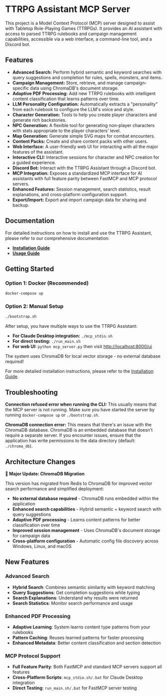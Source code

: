 # TTRPG Assistant MCP Server

This project is a Model Context Protocol (MCP) server designed to assist with Tabletop Role-Playing Games (TTRPGs). It provides an AI assistant with access to parsed TTRPG rulebooks and campaign management capabilities, accessible via a web interface, a command-line tool, and a Discord bot.

## Features

*   **Advanced Search:** Perform hybrid semantic and keyword searches with query suggestions and completion for rules, spells, monsters, and items.
*   **Campaign Management:** Store, retrieve, and manage campaign-specific data using ChromaDB's document storage.
*   **Adaptive PDF Processing:** Add new TTRPG rulebooks with intelligent content classification that learns patterns over time.
*   **LLM Personality Configuration:** Automatically extracts a "personality" from each rulebook to configure the LLM's voice and style.
*   **Character Generation:** Tools to help you create player characters and generate rich backstories.
*   **NPC Generation:** A flexible tool for generating non-player characters with stats appropriate to the player characters' level.
*   **Map Generation:** Generate simple SVG maps for combat encounters.
*   **Content Packs:** Create and share content packs with other users.
*   **Web Interface:** A user-friendly web UI for interacting with all the major features of the assistant.
*   **Interactive CLI:** Interactive sessions for character and NPC creation for a guided experience.
*   **Discord Bot:** Interact with the TTRPG Assistant through a Discord bot.
*   **MCP Integration:** Exposes a standardized MCP interface for AI assistants with full feature parity between FastMCP and MCP protocol servers.
*   **Enhanced Features:** Session management, search statistics, result explanations, and cross-platform configuration support.
*   **Export/Import:** Export and import campaign data for sharing and backup.

## Documentation

For detailed instructions on how to install and use the TTRPG Assistant, please refer to our comprehensive documentation:

*   **[Installation Guide](docs/installation.md)**
*   **[Usage Guide](docs/usage.md)**

## Getting Started

### Option 1: Docker (Recommended)
```bash
docker-compose up
```

### Option 2: Manual Setup
```bash
./bootstrap.sh
```

After setup, you have multiple ways to use the TTRPG Assistant:

- **For Claude Desktop integration:** `./mcp_stdio.sh` 
- **For direct testing:** `./run_main.sh`
- **For web UI:** `python mcp_server.py` then visit [http://localhost:8000/ui](http://localhost:8000/ui)

The system uses ChromaDB for local vector storage - no external database required!

For more detailed installation instructions, please refer to the [Installation Guide](docs/installation.md).

## Troubleshooting

**Connection refused error when running the CLI:**
This usually means that the MCP server is not running. Make sure you have started the server by running `docker-compose up` or `./bootstrap.sh`.

**ChromaDB connection error:**
This means that there's an issue with the ChromaDB database. ChromaDB is an embedded database that doesn't require a separate server. If you encounter issues, ensure that the application has write permissions to the data directory (default: `./chroma_db`).

## Architecture Changes

**🔄 Major Update: ChromaDB Migration**

This version has migrated from Redis to ChromaDB for improved vector search performance and simplified deployment:

- **No external database required** - ChromaDB runs embedded within the application
- **Enhanced search capabilities** - Hybrid semantic + keyword search with query suggestions
- **Adaptive PDF processing** - Learns content patterns for better classification over time
- **Improved session management** - Uses ChromaDB's document storage for campaign data
- **Cross-platform configuration** - Automatic config file discovery across Windows, Linux, and macOS

## New Features

### Advanced Search
- **Hybrid Search**: Combines semantic similarity with keyword matching
- **Query Suggestions**: Get completion suggestions while typing
- **Search Explanations**: Understand why results were returned
- **Search Statistics**: Monitor search performance and usage

### Enhanced PDF Processing
- **Adaptive Learning**: System learns content type patterns from your rulebooks
- **Pattern Caching**: Reuses learned patterns for faster processing
- **Enhanced Metadata**: Better content classification and section detection

### MCP Protocol Support
- **Full Feature Parity**: Both FastMCP and standard MCP servers support all features
- **Cross-Platform Scripts**: `mcp_stdio.sh/.bat` for Claude Desktop integration
- **Direct Testing**: `run_main.sh/.bat` for FastMCP server testing
